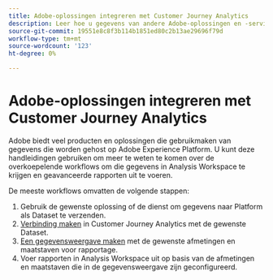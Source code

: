 ```yaml
---
title: Adobe-oplossingen integreren met Customer Journey Analytics
description: Leer hoe u gegevens van andere Adobe-oplossingen en -services kunt integreren.
source-git-commit: 19551e8c8f3b114b1851ed80c2b13ae29696f79d
workflow-type: tm+mt
source-wordcount: '123'
ht-degree: 0%

---
```



# Adobe-oplossingen integreren met Customer Journey Analytics

Adobe biedt veel producten en oplossingen die gebruikmaken van gegevens die worden gehost op Adobe Experience Platform. U kunt deze handleidingen gebruiken om meer te weten te komen over de overkoepelende workflows om die gegevens in Analysis Workspace te krijgen en geavanceerde rapporten uit te voeren.

De meeste workflows omvatten de volgende stappen:

1. Gebruik de gewenste oplossing of de dienst om gegevens naar Platform als Dataset te verzenden.
2. [Verbinding maken](/help/connections/create-connection.md) in Customer Journey Analytics met de gewenste Dataset.
3. [Een gegevensweergave maken](/help/data-views/create-dataview.md) met de gewenste afmetingen en maatstaven voor rapportage.
4. Voer rapporten in Analysis Workspace uit op basis van de afmetingen en maatstaven die in de gegevensweergave zijn geconfigureerd.
